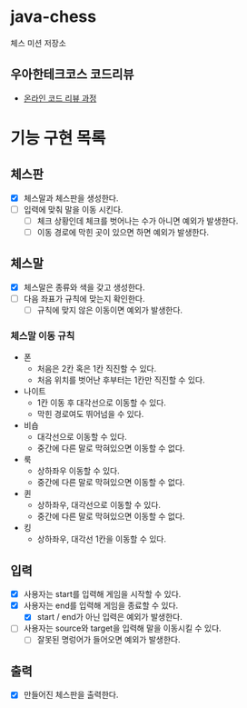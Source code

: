 # java-chess

체스 미션 저장소

## 우아한테크코스 코드리뷰

- [온라인 코드 리뷰 과정](https://github.com/woowacourse/woowacourse-docs/blob/master/maincourse/README.md)

# 기능 구현 목록

## 체스판
- [x] 체스말과 체스판을 생성한다.
- [ ] 입력에 맞춰 말을 이동 시킨다.
  - [ ] 체크 상황인데 체크를 벗어나는 수가 아니면 예외가 발생한다.
  - [ ] 이동 경로에 막힌 곳이 있으면 하면 예외가 발생한다.
  
## 체스말
- [x] 체스말은 종류와 색을 갖고 생성한다.
- [ ] 다음 좌표가 규칙에 맞는지 확인한다.
  - [ ] 규칙에 맞지 않은 이동이면 예외가 발생한다.
### 체스말 이동 규칙
- 폰
  - 처음은 2칸 혹은 1칸 직진할 수 있다.
  - 처음 위치를 벗어난 후부터는 1칸만 직진할 수 있다.
- 나이트
  - 1칸 이동 후 대각선으로 이동할 수 있다.
  - 막힌 경로여도 뛰어넘을 수 있다.
- 비숍
  - 대각선으로 이동할 수 있다.
  - 중간에 다른 말로 막혀있으면 이동할 수 없다.
- 룩
  - 상하좌우 이동할 수 있다.
  - 중간에 다른 말로 막혀있으면 이동할 수 없다.
- 퀸
  - 상하좌우, 대각선으로 이동할 수 있다.
  - 중간에 다른 말로 막혀있으면 이동할 수 없다.
- 킹
  - 상하좌우, 대각선 1칸을 이동할 수 있다.

## 입력
- [x] 사용자는 start를 입력해 게임을 시작할 수 있다.
- [x] 사용자는 end를 입력해 게임을 종료할 수 있다.
  - [x] start / end가 아닌 입력은 예외가 발생한다.
- [ ] 사용자는 source와 target을 입력해 말을 이동시킬 수 있다.
  - [ ] 잘못된 명렁어가 들어오면 예외가 발생한다.

## 출력
- [x] 만들어진 체스판을 출력한다.